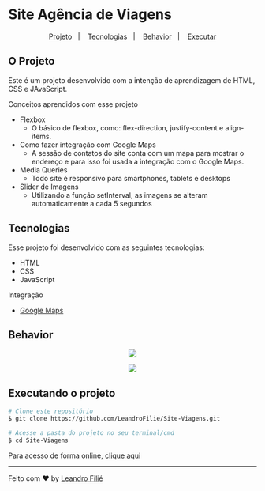 # Site Agência de Viagens

<p align="center">
  <a href="#o-projeto">Projeto</a>&nbsp;&nbsp;&nbsp;|&nbsp;&nbsp;&nbsp;
  <a href="#tecnologias">Tecnologias</a>&nbsp;&nbsp;&nbsp;|&nbsp;&nbsp;&nbsp;
  <a href="#behavior">Behavior</a>&nbsp;&nbsp;&nbsp;|&nbsp;&nbsp;&nbsp;
  <a href="#executando-o-projeto">Executar</a>
</p>

## O Projeto
Este é um projeto desenvolvido com a intenção de aprendizagem de HTML, CSS e JAvaScript.

Conceitos aprendidos com esse projeto
- Flexbox
	- O básico de flexbox, como: flex-direction, justify-content e align-items.
- Como fazer integração com Google Maps
	- A sessão de contatos do site conta com um mapa para mostrar o endereço e para isso foi usada a integração com o Google Maps.
- Media Queries
	- Todo site é responsivo para smartphones, tablets e desktops
- Slider de Imagens
  - Utilizando a função setInterval, as imagens se alteram automaticamente a cada 5 segundos

## Tecnologias

Esse projeto foi desenvolvido com as seguintes tecnologias:

- HTML
- CSS
- JavaScript

Integração
 - [Google Maps](https://developers.google.com/maps?hl=pt-br)

## Behavior
<p align="center">
  <img src='.github/mockup.png' >
</p>

<p align="center">
	<img src='.github/gif.gif'>
</p>

## Executando o projeto

```bash
# Clone este repositório
$ git clone https://github.com/LeandroFilie/Site-Viagens.git

# Acesse a pasta do projeto no seu terminal/cmd
$ cd Site-Viagens
```
Para acesso de forma online, [clique aqui](https://site-viagens-leandrofilie.vercel.app/)


---
Feito com :heart: by [Leandro Filié](https://github.com/LeandroFilie)
